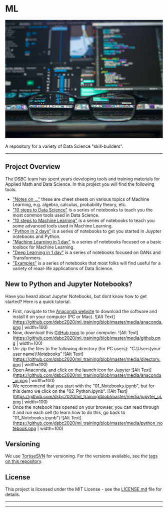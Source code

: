 # ML

![Alt Text](https://github.com/dsbc2020/ml_training/blob/master/media/glasses.jpeg "Welcome to the Machine Learning Toolbox!")

A repository for a variety of Data Science "skill-builders".


-----------------------------------------------------------------------------------

## Project Overview
The DSBC team has spent years developing tools and training materials for Applied Math and Data Science.
In this project you will find the following tools.
* ["Notes on ..."](https://github.com/dsbc2020/ml_training/tree/master/math_notes) these are cheet sheets on various topics of Machine Learning, e.g. algebra, calculus, probability theory, etc.
* ["10 steps to Data Science"](https://github.com/dsbc2020/ml_training/tree/master/notebooks/10-steps-to-DS) is a series of notebooks to teach you the most common tools used in Data Science.
* ["10 steps to Machine Learning"](https://github.com/dsbc2020/ml_training/tree/master/notebooks/10-steps-to-ML) is a series of notebooks to teach you some advanced tools used in Machine Learning. 
* ["Python in 2 days"](https://github.com/dsbc2020/ml_training/tree/master/notebooks/Python-in-2-days) is a series of notebooks to get you started in Juypter notebooks and Python.
* ["Machine Learning in 1 day"](https://github.com/dsbc2020/ml_training/tree/master/notebooks/Machine-Learning-in-1-day) is a series of notebooks focused on a basic toolbox for Machine Learning.
* ["Deep Learning in 1 day"](https://github.com/dsbc2020/ml_training/tree/master/notebooks/Deep-Learning-in-1-day)  is a series of notebooks focused on GANs and Transformers.
* ["Examples"](https://github.com/dsbc2020/ml_training/tree/master/notebooks/Examples)  is a series of notebooks that most folks will find useful for a variety of reaal-life applications of Data Science.

## New to Python and Jupyter Notebooks?
Have you heard about Jupyter Notebooks, but dont know how to get started? Here is a quick tutorial.

* First, navigate to the [Anaconda website](https://www.anaconda.com/distribution/) to download the software and install it on your computer (PC or Mac).
![Alt Text](https://github.com/dsbc2020/ml_training/blob/master/media/anaconda.png | width=100)
* Now, download this [GitHub repo](https://github.com/dsbc2020/ml_training) to your computer.
![Alt Text](https://github.com/dsbc2020/ml_training/blob/master/media/github.png | width=100)
* Un-zip the files to the following directory (for PC users): "C:\Users\(your user name)\Notebooks\"
![Alt Text](https://github.com/dsbc2020/ml_training/blob/master/media/directory.png | width=100)
* Open Anaconda, and click on the launch icon for Jupyter 
![Alt Text](https://github.com/dsbc2020/ml_training/blob/master/media/anaconda_ui.png | width=100)
* We recommend that you start with the "01_Notebooks.ipynb", but for this demo we click on the "02_Python.ipynb".
![Alt Text](https://github.com/dsbc2020/ml_training/blob/master/media/jupyter_ui.png | width=100)
* Once the notebook has opened on your browser, you can read through it and run each cell (to learn how to do this, go back to "01_Notebooks.ipynb")
![Alt Text](https://github.com/dsbc2020/ml_training/blob/master/media/python_notebook.png | width=100)


## Versioning
We use [TortiseSVN](https://tortoisesvn.net/) for versioning. For the versions available, see the [tags on this repository](https://github.com/your/project/tags).


## License
This project is licensed under the MIT License - see the [LICENSE.md](LICENSE.md) file for details.


-----------------------------------------------------------------------------------
-----------------------------------------------------------------------------------

[//]: # "Do single-line comments like this"

<!---
"Do multi-line comments like this"
--->
